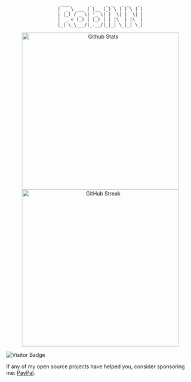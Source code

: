  <div align="center">

 ```
 ____       _     _ _   _ _   _
|  _ \ ___ | |__ (_) \ | | \ | |
| |_) / _ \| '_ \| |  \| |  \| |
|  _ < (_) | |_) | | |\  | |\  |
|_| \_\___/|_.__/|_|_| \_|_| \_|
```

</div>

<div align="center">
  <img width="420" alt="Github Stats" src="https://github-readme-stats.vercel.app/api?username=RobiNN1&count_private=true&show_icons=true&include_all_commits=true&theme=algolia&hide_title=true&hide_border=true">
  <img width="420" alt="GitHub Streak" src="https://github-readme-streak-stats.herokuapp.com?user=RobiNN1&theme=algolia&hide_border=true&date_format=M%20j%5B%2C%20Y%5D">
</div>

![Visitor Badge](https://visitor-badge.laobi.icu/badge?page_id=RobiNN1)

If any of my open source projects have helped you, consider sponsoring me: [PayPal](https://www.paypal.me/robertkelcak).
